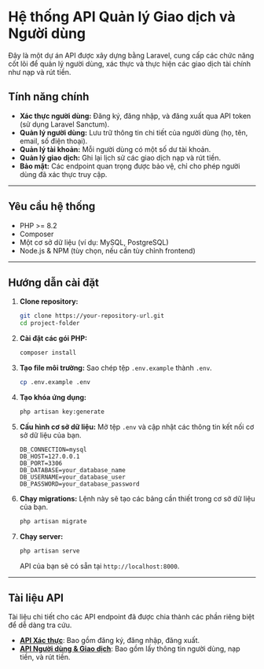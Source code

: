 # Hệ thống API Quản lý Giao dịch và Người dùng

Đây là một dự án API được xây dựng bằng Laravel, cung cấp các chức năng cốt lõi để quản lý người dùng, xác thực và thực hiện các giao dịch tài chính như nạp và rút tiền.

## Tính năng chính

-   **Xác thực người dùng:** Đăng ký, đăng nhập, và đăng xuất qua API token (sử dụng Laravel Sanctum).
-   **Quản lý người dùng:** Lưu trữ thông tin chi tiết của người dùng (họ, tên, email, số điện thoại).
-   **Quản lý tài khoản:** Mỗi người dùng có một số dư tài khoản.
-   **Quản lý giao dịch:** Ghi lại lịch sử các giao dịch nạp và rút tiền.
-   **Bảo mật:** Các endpoint quan trọng được bảo vệ, chỉ cho phép người dùng đã xác thực truy cập.

---

## Yêu cầu hệ thống

-   PHP >= 8.2
-   Composer
-   Một cơ sở dữ liệu (ví dụ: MySQL, PostgreSQL)
-   Node.js & NPM (tùy chọn, nếu cần tùy chỉnh frontend)

---

## Hướng dẫn cài đặt

1.  **Clone repository:**
    ```bash
    git clone https://your-repository-url.git
    cd project-folder
    ```

2.  **Cài đặt các gói PHP:**
    ```bash
    composer install
    ```

3.  **Tạo file môi trường:**
    Sao chép tệp `.env.example` thành `.env`.
    ```bash
    cp .env.example .env
    ```

4.  **Tạo khóa ứng dụng:**
    ```bash
    php artisan key:generate
    ```

5.  **Cấu hình cơ sở dữ liệu:**
    Mở tệp `.env` và cập nhật các thông tin kết nối cơ sở dữ liệu của bạn.
    ```env
    DB_CONNECTION=mysql
    DB_HOST=127.0.0.1
    DB_PORT=3306
    DB_DATABASE=your_database_name
    DB_USERNAME=your_database_user
    DB_PASSWORD=your_database_password
    ```

6.  **Chạy migrations:**
    Lệnh này sẽ tạo các bảng cần thiết trong cơ sở dữ liệu của bạn.
    ```bash
    php artisan migrate
    ```

7.  **Chạy server:**
    ```bash
    php artisan serve
    ```
    API của bạn sẽ có sẵn tại `http://localhost:8000`.

---

## Tài liệu API

Tài liệu chi tiết cho các API endpoint đã được chia thành các phần riêng biệt để dễ dàng tra cứu.

-   [**API Xác thực**](./docs/api/authentication.md): Bao gồm đăng ký, đăng nhập, đăng xuất.
-   [**API Người dùng & Giao dịch**](./docs/api/transactions.md): Bao gồm lấy thông tin người dùng, nạp tiền, và rút tiền.
